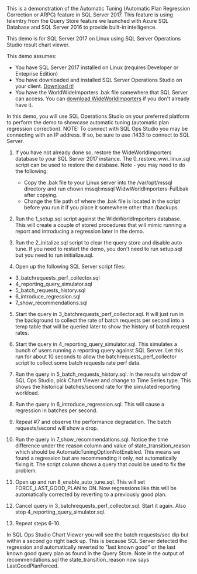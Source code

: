This is a demonstration of the Automatic Tuning (Automatic Plan Regression Correction or ARPC) feature in SQL Server 2017. This feature is using telemtry from the Query Store feature we launched with Azure SQL Database and SQL Server 2016 to provide built-in intelligence.

This demo is for SQL Server 2017 on Linux using  SQL Server Operations Studio result chart viewer.

This demo assumes:

* You have SQL Server 2017 installed on Linux (requires Developer or Enteprise Edition)
* You have downloaded and installed SQL Server Operations Studio on your client. [Download it!](https://docs.microsoft.com/en-us/sql/sql-operations-studio/download)
* You have the WorldWideImporters .bak file somewhere that SQL Server can access. You can [download WideWorldImporters](https://github.com/Microsoft/sql-server-samples/releases/tag/wide-world-importers-v1.0) if you don't already have it.

In this demo, you will use SQL Operations Studio on your preferred platform to perform the demo to showcase automatic tuning (automatic plan regression correction). NOTE: To connect with SQL Ops Studio you may be connecting with an IP address. If so, be sure to use  <IP Address>:1433 to connect to SQL Server.

1. If you have not already done so, restore the WideWorldImporters database to your SQL Server 2017 instance. The 0_restore_wwi_linux.sql script can be used to restore the database.  Note - you may need to do the following:
    * Copy the .bak file to your Linux server into the /var/opt/mssql directory and run chown mssql:mssql WidwWorldImporters-Full.bak after copying.
    * Change the file path of where the .bak file is located in the script before you run it if you place it somewhere other than /backups.

2. Run the 1_setup.sql script against the WideWorldImporters database.  This will create a couple of stored procedures that will mimic running a report and introducing a regression later in the demo.

3. Run the 2_initalize.sql script to clear the query store and disable auto tune. If you need to restart the demo, you don't need to run setup.sql but you need to run initialize.sql.

4. Open up the following SQL Server script files:

* 3_batchrequests_perf_collector.sql
* 4_reporting_query_simulator.sql
* 5_batch_requests_history.sql
* 6_introduce_regression.sql
* 7_show_recommendations.sql

5. Start the query in 3_batchrequests_perf_collector.sql.  It will just run in the background to collect the rate of batch requests per second into a temp table that will be queried later to show the history of batch request rates.

6. Start the query in 4_reporting_query_simulator.sql. This simulates a bunch of users running a reporting query against SQL Server.  Let this run for about 10 seconds to allow the batchrequests_perf_collector script to collect some batch requests rate perf data.

7. Run the query in 5_batch_requests_history.sql. In the results window of SQL Ops Studio, pick Chart Viewer and change to Time Series type. This shows the historical batches/second rate for the simulated reporting workload.

8. Run the query in 6_introduce_regression.sql.  This will cause a regression in batches per second.

9. Repeat #7 and observe the performance degradation.  The batch requests/second will show a drop.

10. Run the query in 7_show_recommendations.sql. Notice the time difference under the reason column and value of state_transition_reason which should be AutomaticTuningOptionNotEnabled. This means we found a regression but are recommending it only, not automatically fixing it. The script column shows a query that could be used to fix the problem.

11. Open up and run 8_enable_auto_tune.sql. This will set FORCE_LAST_GOOD_PLAN to ON.  Now regressions like this will be automatically corrected by reverting to a previously good plan.

12. Cancel query in  3_batchrequests_perf_collector.sql. Start it again. Also stop 4_reporting_query_simulator.sql.

13. Repeat steps 6-10.

In SQL Ops Studio Chart Viewer you will see the batch requests/sec dip but within a second go right back up. This is because SQL Server detected the regression and automatically reverted to "last known good" or the last known good query plan as found in the Query Store. Note in the output of recommendations.sql the state_transition_reason now says LastGoodPlanForced.